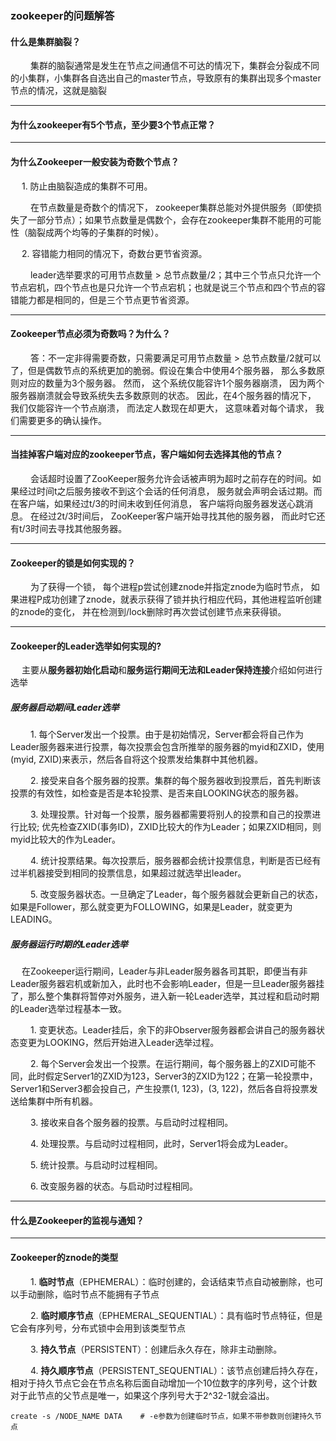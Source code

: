 ### zookeeper的问题解答



#### 什么是集群脑裂？

&nbsp;　　集群的脑裂通常是发生在节点之间通信不可达的情况下，集群会分裂成不同的小集群，小集群各自选出自己的master节点，导致原有的集群出现多个master节点的情况，这就是脑裂

---------------------

#### 为什么zookeeper有5个节点，至少要3个节点正常？



--------------

#### 为什么Zookeeper一般安装为奇数个节点？

&nbsp;　1. 防止由脑裂造成的集群不可用。

&nbsp;　　在节点数量是奇数个的情况下， zookeeper集群总能对外提供服务（即使损失了一部分节点）；如果节点数量是偶数个，会存在zookeeper集群不能用的可能性（脑裂成两个均等的子集群的时候）。

&nbsp;　2. 容错能力相同的情况下，奇数台更节省资源。

&nbsp;　　leader选举要求的可用节点数量 > 总节点数量/2；其中三个节点只允许一个节点宕机，四个节点也是只允许一个节点宕机；也就是说三个节点和四个节点的容错能力都是相同的，但是三个节点更节省资源。

---------------------



#### Zookeeper节点必须为奇数吗？为什么？

&nbsp;　　答：不一定非得需要奇数，只需要满足可用节点数量 > 总节点数量/2就可以了，但是偶数节点的系统更加的脆弱。假设在集合中使用4个服务器， 那么多数原则对应的数量为3个服务器。 然而， 这个系统仅能容许1个服务器崩溃， 因为两个服务器崩溃就会导致系统失去多数原则的状态。 因此，在4个服务器的情况下， 我们仅能容许一个节点崩溃， 而法定人数现在却更大， 这意味着对每个请求， 我们需要更多的确认操作。

--------------------

#### 当挂掉客户端对应的zookeeper节点，客户端如何去选择其他的节点？

&nbsp;　　会话超时设置了ZooKeeper服务允许会话被声明为超时之前存在的时间。如果经过时间t之后服务接收不到这个会话的任何消息， 服务就会声明会话过期。而在客户端，如果经过t/3的时间未收到任何消息， 客户端将向服务器发送心跳消息。 在经过2t/3时间后， ZooKeeper客户端开始寻找其他的服务器， 而此时它还有t/3时间去寻找其他服务器。

----------------------

#### Zookeeper的锁是如何实现的？

&nbsp;　　为了获得一个锁， 每个进程p尝试创建znode并指定znode为临时节点， 如果进程P成功创建了znode，就表示获得了锁并执行相应代码，其他进程监听创建的znode的变化， 并在检测到/lock删除时再次尝试创建节点来获得锁。

--------------------------

#### Zookeeper的Leader选举如何实现的?

&nbsp;　主要从**服务器初始化启动**和**服务运行期间无法和Leader保持连接**介绍如何进行选举

##### 服务器启动期间Leader选举
&nbsp;　　1. 每个Server发出一个投票。由于是初始情况，Server都会将自己作为Leader服务器来进行投票，每次投票会包含所推举的服务器的myid和ZXID，使用(myid, ZXID)来表示，然后各自将这个投票发给集群中其他机器。

&nbsp;　　2. 接受来自各个服务器的投票。集群的每个服务器收到投票后，首先判断该投票的有效性，如检查是否是本轮投票、是否来自LOOKING状态的服务器。

&nbsp;　　3. 处理投票。针对每一个投票，服务器都需要将别人的投票和自己的投票进行比较; 优先检查ZXID(事务ID)，ZXID比较大的作为Leader；如果ZXID相同，则myid比较大的作为Leader。

&nbsp;　　4. 统计投票结果。每次投票后，服务器都会统计投票信息，判断是否已经有过半机器接受到相同的投票信息，如果超过就选举出leader。

&nbsp;　　5. 改变服务器状态。一旦确定了Leader，每个服务器就会更新自己的状态，如果是Follower，那么就变更为FOLLOWING，如果是Leader，就变更为LEADING。
 
##### 服务器运行时期的Leader选举

&nbsp;　在Zookeeper运行期间，Leader与非Leader服务器各司其职，即便当有非Leader服务器宕机或新加入，此时也不会影响Leader，但是一旦Leader服务器挂了，那么整个集群将暂停对外服务，进入新一轮Leader选举，其过程和启动时期的Leader选举过程基本一致。

&nbsp;　　1. 变更状态。Leader挂后，余下的非Observer服务器都会讲自己的服务器状态变更为LOOKING，然后开始进入Leader选举过程。

&nbsp;　　2. 每个Server会发出一个投票。在运行期间，每个服务器上的ZXID可能不同，此时假定Server1的ZXID为123，Server3的ZXID为122；在第一轮投票中，Server1和Server3都会投自己，产生投票(1, 123)，(3, 122)，然后各自将投票发送给集群中所有机器。

&nbsp;　　3. 接收来自各个服务器的投票。与启动时过程相同。

&nbsp;　　4. 处理投票。与启动时过程相同，此时，Server1将会成为Leader。

&nbsp;　　5. 统计投票。与启动时过程相同。

&nbsp;　　6. 改变服务器的状态。与启动时过程相同。


--------------------------

#### 什么是Zookeeper的监视与通知？


-------------------------

#### Zookeeper的znode的类型

&nbsp;　　1. **临时节点**（EPHEMERAL）：临时创建的，会话结束节点自动被删除，也可以手动删除，临时节点不能拥有子节点

&nbsp;　　2. **临时顺序节点**（EPHEMERAL_SEQUENTIAL）：具有临时节点特征，但是它会有序列号，分布式锁中会用到该类型节点

&nbsp;　　3. **持久节点**（PERSISTENT）：创建后永久存在，除非主动删除。

&nbsp;　　4. **持久顺序节点**（PERSISTENT_SEQUENTIAL）：该节点创建后持久存在，相对于持久节点它会在节点名称后面自动增加一个10位数字的序列号，这个计数对于此节点的父节点是唯一，如果这个序列号大于2^32-1就会溢出。

```shell
create -s /NODE_NAME DATA    # -e参数为创建临时节点，如果不带参数则创建持久节点
```

